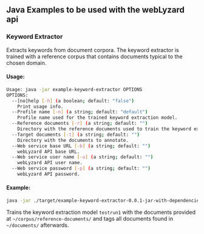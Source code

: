 ## Java Examples to be used with the webLyzard api

### Keyword Extractor
Extracts keywords from document corpora. The keyword extractor is trained with a reference corpus that contains documents typical to the chosen domain. 

#### Usage:

```bash
Usage: java -jar example-keyword-extractor OPTIONS
OPTIONS:
  --[no]help [-h] (a boolean; default: "false")
    Print usage info.
  --Profile name [-n] (a string; default: "default")
    Profile name used for the trained keyword extraction model.
  --Reference documents [-r] (a string; default: "")
    Directory with the reference documents used to train the keyword extraction.
  --Target documents [-t] (a string; default: "")
    Directory with the documents to annotate.
  --Web service base URL [-b] (a string; default: "")
    webLyzard API base URL.
  --Web service user name [-u] (a string; default: "")
    webLyzard API user name.
  --Web service password [-p] (a string; default: "")
    webLyzard API password.
```

#### Example:
```bash
java -jar ./target/example-keyword-extractor-0.0.1-jar-with-dependencies.jar  -r ~/corpus/reference-documents/ -t ~/documents/ -b http://localhost -u username -p password -n testrun1
``` 

Trains the keyword extraction model `testrun1` with the documents provided at `~/corpus/reference-documents/` and tags all documents found in `~/documents/` afterwards.
